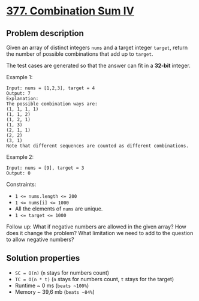 # [377. Combination Sum IV](https://leetcode.com/problems/combination-sum-iv/description)

## Problem description

Given an array of distinct integers `nums` and a target integer `target`, return the number of possible combinations that add up to `target`.

The test cases are generated so that the answer can fit in a **32-bit** integer.



Example 1:
```
Input: nums = [1,2,3], target = 4
Output: 7
Explanation:
The possible combination ways are:
(1, 1, 1, 1)
(1, 1, 2)
(1, 2, 1)
(1, 3)
(2, 1, 1)
(2, 2)
(3, 1)
Note that different sequences are counted as different combinations.
```
Example 2:
```
Input: nums = [9], target = 3
Output: 0
```

Constraints:

* `1 <= nums.length <= 200`
* `1 <= nums[i] <= 1000`
* All the elements of `nums` are unique.
* `1 <= target <= 1000`


Follow up: What if negative numbers are allowed in the given array? How does it change the problem? What limitation we need to add to the question to allow negative numbers?

## Solution properties

* `SC = O(n)` (`n` stays for numbers count)
* `TC = O(n * t)` (`n` stays for numbers count, `t` stays for the target)
* Runtime ~ 0 ms (`beats ~100%`)
* Memory ~ 39,6 mb (`beats ~84%`)